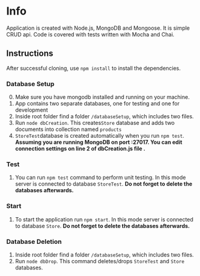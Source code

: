 # Info

Application is created with Node.js, MongoDB and Mongoose. It is simple CRUD api. Code is covered with tests written with Mocha and Chai.

## Instructions

After successful cloning, use `npm install` to install the dependencies.

### Database Setup

0. Make sure you have mongodb installed and running on your machine.
1. App contains two separate databases, one for testing and one for development
2. Inside root folder find a folder `/databaseSetup`, which includes two files.
3. Run `node dbCreation`. This creates`Store` database and adds two documents into collection named `products`
4. `StoreTest`database is created automatically when you run `npm test`.
**Assuming you are running MongoDB on port :27017. You can edit connection settings on line 2 of dbCreation.js file .**

### Test

1. You can run `npm test` command to perform unit testing. In this mode server is connected to database `StoreTest`.
**Do not forget to delete the databases afterwards.**

### Start

1. To start the application run `npm start`. In this mode server is connected to database `Store`.
**Do not forget to delete the databases afterwards.**

### Database Deletion

1. Inside root folder find a folder `/databaseSetup`, which includes two files.
2. Run `node dbDrop`. This command deletes/drops `StoreTest` and `Store` databases.
